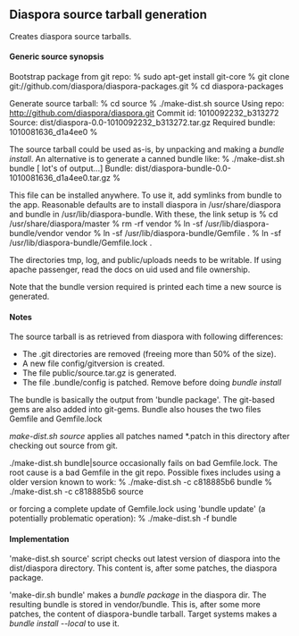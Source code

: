 ## Diaspora source tarball generation

Creates diaspora source tarballs.

#### Generic source synopsis

Bootstrap package from git repo:
    % sudo apt-get install git-core
    % git clone git://github.com/diaspora/diaspora-packages.git
    % cd diaspora-packages

Generate source tarball:
    % cd source
    % ./make-dist.sh source
    Using repo:          http://github.com/diaspora/diaspora.git
    Commit id:           1010092232_b313272
    Source:              dist/diaspora-0.0-1010092232_b313272.tar.gz
    Required bundle:     1010081636_d1a4ee0
    %

The source tarball could be used as-is, by unpacking and making a
*bundle install*. An alternative is to generate a canned bundle like:
    % ./make-dist.sh bundle
          [ lot's of output...]
    Bundle: dist/diaspora-bundle-0.0-1010081636_d1a4ee0.tar.gz
    %

This file can be installed anywhere. To use it, add symlinks from bundle
to the app.  Reasonable defaults are to install diaspora in
/usr/share/diaspora and bundle in /usr/lib/diaspora-bundle. With these,
the link setup is
    % cd /usr/share/diaspora/master
    % rm -rf vendor
    % ln -sf /usr/lib/diaspora-bundle/vendor  vendor
    % ln -sf /usr/lib/diaspora-bundle/Gemfile .
    % ln -sf /usr/lib/diaspora-bundle/Gemfile.lock .


The directories tmp, log, and public/uploads needs to be writable. If using
apache passenger, read the docs on uid used and file ownership.

Note that the bundle version required is printed each time a new source
is generated.

#### Notes

The source tarball is as retrieved from diaspora with following differences:

   - The .git directories are removed (freeing more than 50% of the size).
   - A new file config/gitversion is created.
   - The file public/source.tar.gz is generated.
   - The file .bundle/config  is patched. Remove before doing
     *bundle install*

The bundle is basically the output from 'bundle package'. The git-based
gems are also added into git-gems. Bundle also houses the two files
Gemfile and Gemfile.lock

*make-dist.sh source* applies all patches named *.patch in this directory
after checking out source from git.

./make-dist.sh bundle|source occasionally fails on bad Gemfile.lock. The
root cause is a bad Gemfile in the git repo. Possible fixes includes
using a older version known to work:
     % ./make-dist.sh -c c818885b6 bundle
     % ./make-dist.sh -c c818885b6 source

or forcing a complete update of Gemfile.lock using 'bundle update' (a
potentially problematic operation):
     % ./make-dist.sh -f bundle

#### Implementation

'make-dist.sh source'  script checks out latest version of diaspora into the
 dist/diaspora directory. This content is, after some patches, the diaspora package.

'make-dir.sh bundle' makes a *bundle package* in the diaspora dir.
The resulting bundle is stored in vendor/bundle. This is, after some more
patches, the content of diaspora-bundle tarball. Target systems makes a
*bundle install --local* to use it.
